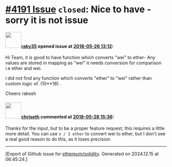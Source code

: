 # [\#4191 Issue](https://github.com/ethereum/solidity/issues/4191) `closed`: Nice to have -  sorry it is not issue  

#### <img src="https://avatars.githubusercontent.com/u/7769590?v=4" width="50">[raky35](https://github.com/raky35) opened issue at [2018-05-26 13:12](https://github.com/ethereum/solidity/issues/4191):

Hi Team,
it is good to have function which converts "wei" to ether-   Any values are stored in mapping as "wei"  it needs conversion for comparison i.e ether and wei. 

i did not find any function which converts "ether" to "wei" rather than custom logic of. (10**18) . 

Cheers
rakesh  

#### <img src="https://avatars.githubusercontent.com/u/9073706?v=4" width="50">[chriseth](https://github.com/chriseth) commented at [2018-05-28 15:36](https://github.com/ethereum/solidity/issues/4191#issuecomment-392556925):

Thanks for the input, but to be a proper feature request, this requires a little more detail. You can use `x / 1 ether` to convert wei to ether, but I don't see a real good reason to do this, as it loses precision.


-------------------------------------------------------------------------------



[Export of Github issue for [ethereum/solidity](https://github.com/ethereum/solidity). Generated on 2024.12.15 at 06:45:24.]
